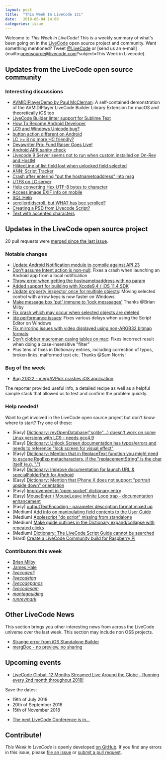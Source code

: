 ```yaml
---
layout: post
title:  "This Week In LiveCode 131"
date:   2018-06-04 14:00
categories: issue
---
```


Welcome to *This Week in LiveCode*!  This is a weekly summary of what's been
going on in the [LiveCode](https://livecode.com/) open source project and
community.  Want something mentioned?  Tweet
[@LiveCode](https://twitter.com/LiveCode) or
[send us an e-mail](mailto:opensource@livecode.com?subject=This Week in Livecode).

## Updates from the LiveCode open source community

<!---
### News & blog posts

- [LiveCode 9.0 GM](https://livecode.com/livecode-9-0-gm/)
--->



### Interesting discussions

- [AVMIDIPlayerDemo by Paul McClernan](http://livecodeshare.runrev.com/stack/876/AVMIDIPlayerDemo): A self-contained demonstration of the AVMIDIPlayer LiveCode Builder Library Extension for macOS and theoretically iOS too
- [LiveCode Builder linter support for Sublime Text](https://www.mail-archive.com/use-livecode@lists.runrev.com/msg94979.html)
- [How To Become Android Developer](https://www.mail-archive.com/use-livecode@lists.runrev.com/msg95022.html)
- [LC9 and Windows Unicode bug?](https://www.mail-archive.com/use-livecode@lists.runrev.com/msg95027.html)
- [button action different on Android](https://www.mail-archive.com/use-livecode@lists.runrev.com/msg95031.html)
- [LC >= 8 no more HC friendly?](https://www.mail-archive.com/use-livecode@lists.runrev.com/msg95038.html)
- [Devawriter Pro: Fund Raiser Goes Live!](https://www.mail-archive.com/use-livecode@lists.runrev.com/msg95048.html)
- [Android APK sanity check](https://www.mail-archive.com/use-livecode@lists.runrev.com/msg95051.html)
- [Livecode 9 Server seems not to run when custom installed on On-Rev and HostM](https://www.mail-archive.com/use-livecode@lists.runrev.com/msg95053.html)
- [HilitedLine of list field lost when unlocked field selected](https://www.mail-archive.com/use-livecode@lists.runrev.com/msg95056.html)
- [ANN: Script Tracker](https://www.mail-archive.com/use-livecode@lists.runrev.com/msg95060.html)
- [Crash after entering "put the hostnametoaddress" into msg](https://www.mail-archive.com/use-livecode@lists.runrev.com/msg95065.html)
- [UTF8 on LC server](https://www.mail-archive.com/use-livecode@lists.runrev.com/msg95075.html)
- [Help converting Hex UTF-8 bytes to character](https://www.mail-archive.com/use-livecode@lists.runrev.com/msg95099.html)
- [Access image EXIF info on mobile](https://www.mail-archive.com/use-livecode@lists.runrev.com/msg95119.html)
- [SQL Help](https://www.mail-archive.com/use-livecode@lists.runrev.com/msg95147.html)
- [scrollerdidscroll, but WHAT has bee scrolled?](https://www.mail-archive.com/use-livecode@lists.runrev.com/msg95157.html)
- [Creating a PSD from Livecode Script?](https://www.mail-archive.com/use-livecode@lists.runrev.com/msg95168.html)
- [Text with accented characters](https://www.mail-archive.com/use-livecode@lists.runrev.com/msg95172.html)


## Updates in the LiveCode open source project

20 pull requests were [merged since the last issue](https://github.com/search?q=org%3Alivecode+is%3Apublic+is%3Apr+is%3Amerged+merged%3A2018-05-28..2018-06-03&type=Issues).


<!---
### New LiveCode releases

- [LiveCode 8.1.10](https://www.mail-archive.com/use-livecode@lists.runrev.com/msg94867.html) Note 8.1.10 STABLE is the last planned release in the 8.x series.
--->


### Notable changes

- [Update Android Notification module to compile against API 23](https://github.com/livecode/livecode/pull/6558)
- [Don't assume Intent action is non-null](https://github.com/livecode/livecode/pull/6555): Fixes a crash when launching an Android app from a local notification
- [Throw error when getting the hostnametoaddress with no param](https://github.com/livecode/livecode/pull/6554)
- [Added support for building with Xcode9.4 / iOS 11.4 SDK](https://github.com/livecode/livecode/pull/6551)
- [Update property inspector once for multiple objects](https://github.com/livecode/livecode-ide/pull/1978): Moving selected control with arrow keys is now faster on Windows
- [Make message box 'put' immune to 'lock messsages'](https://github.com/livecode/livecode/pull/6544) Thanks @Brian Milby
- [Fix crash which may occur when selected objects are deleted](https://github.com/livecode/livecode/pull/6533)
- [Ide performance issues](https://github.com/livecode/livecode-ide/pull/1974): Fixes various delays when using the Script Editor on Windows
- [Fix mirroring issues with video displayed using non-ARGB32 bitmap formats](https://github.com/livecode/livecode/pull/6522)
- [Don't clobber macroman casing tables on mac](https://github.com/livecode/livecode/pull/6519): Fixes incorrect result when doing a case-insensitive "filter" 
- Plus tens of fixes in Dictionary entries, including correction of typos, broken links, malformed text etc. Thanks @Sam Norris!



### Bug of the week

- [Bug 21322 - mergAVPick crashes iOS application](http://quality.livecode.com/show_bug.cgi?id=21322)

The reporter provided useful info, a detailed recipe as well as a helpful sample stack that allowed us to test and confirm the problem quickly.


### Help needed!

Want to get involved in the LiveCode open source project but don't know where
to start?  Try one of these:

- (Easy) [Dictionary: revOpenDatabase("sqlite"...) doesn't work on some Linux versions with LC9 - needs gcc4.9](https://quality.livecode.com/show_bug.cgi?id=21270)
- (Easy) [Dictionary: Unlock Screen documentation has typos/errors and needs to reference "lock screen for visual effect"](https://quality.livecode.com/show_bug.cgi?id=21312)
- (Easy) [Dictionary: Mention that in ReplaceText function you might need to escape RegExp metacharacters, if the "replacementString" is the char itself (e.g. ".")](http://quality.livecode.com/show_bug.cgi?id=20943)
- (Easy) [Dictionary: Improve documentation for launch URL & specialFolderPath for Android](http://quality.livecode.com/show_bug.cgi?id=20722)
- (Easy) [Dictionary: Mention that iPhone X does not support "portrait upside down" orientation](http://quality.livecode.com/show_bug.cgi?id=20640)
- (Easy) [Improvement in 'open socket' dictionary entry](http://quality.livecode.com/show_bug.cgi?id=19597)
- (Easy) [MouseEnter / MouseLeave infinite Loop trap - documentation enhancement](http://quality.livecode.com/show_bug.cgi?id=20529)
- (Easy) [outputTextEncoding - parameter description format mixed up](http://quality.livecode.com/show_bug.cgi?id=19351)
- (Medium) [Add info on manipulating field contents to the User Guide](http://quality.livecode.com/show_bug.cgi?id=18990)
- (Medium) [Applescript "do script" missing from standalone](http://quality.livecode.com/show_bug.cgi?id=20993)
- (Medium) [Make guide outlines in the Dictionary expand/collapse with repeated clicks](http://quality.livecode.com/show_bug.cgi?id=18184)
- (Medium) [Dictionary: The LiveCode Script Guide cannot be searched](http://quality.livecode.com/show_bug.cgi?id=15957)
- (Hard) [Create a LiveCode Community build for Raspberry Pi](http://forums.livecode.com/viewtopic.php?f=76&t=27912)

### Contributors this week

- [Brian Milby](https://github.com/bwmilby)
- [James Hale](https://github.com/jameshale)
- *[livecodeali](https://github.com/livecodeali)*
- *[livecodeian](https://github.com/livecodeian)*
- *[livecodepanos](https://github.com/livecodepanos)*
- *[livecodesam](https://github.com/livecodesam)*
- *[montegoulding](https://github.com/montegoulding)*
- *[runrevmark](https://github.com/runrevmark)*


## Other LiveCode News


This section brings you other interesting news from across the LiveCode universe over the last week. This section may include non OSS projects.

- [Strange error from iOS Standalone Builder](https://www.mail-archive.com/use-livecode@lists.runrev.com/msg94976.html)
- [mergDoc - no preview, no sharing](https://www.mail-archive.com/use-livecode@lists.runrev.com/msg95026.html)


## Upcoming events

* [LiveCode Global: 12 Months Streamed Live Around the Globe - Running every 2nd month throughout 2018!](https://livecode.com/global/) 

Save the dates:

- 19th of July 2018
- 20th of September 2018
- 15th of November 2018

* [The next LiveCode Conference is in...](https://www.mail-archive.com/use-livecode@lists.runrev.com/msg94801.html)


## Contribute!

*This Week in LiveCode* is openly developed
[on GitHub](https://github.com/livecode/this-week-in-livecode).
If you find any errors in this issue, please
[file an issue](https://github.com/livecode/this-week-in-livecode/issues) or
[submit a pull request](https://github.com/livecode/this-week-in-livecode/pulls).
